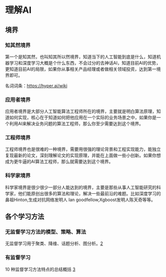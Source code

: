 # 理解AI

## 境界

### 知其然境界

第一个是知其然，也叫知其所以然境界，知道当下的人工智能到底是什么，知道机器学习和深度学习大概是个什么东西，不会过分的去神话AI，知道目前AI的优势，更知道目前AI的局限，如果你从事相关产品经理或者做相关领域投资，达到第一境界即可。

名词词条：https://hyper.ai/wiki

### 应用者境界

应用者境界是大部分人工智能算法工程师所在的境界，主要就是明白算法原理，知道如何实现，核心在于知道如何把他应用在一个实际的业务场景之中，如果你是一个利用AI来解决业务问题的算法工程师，那么你至少需要达到这个境界。

### 工程师境界

工程师境界也是很难的一种境界，需要用很强的理论背景和工程实现能力，能独立复现最新的论文，深刻理解论文的实现原理，并能在上面做一些小创新。如果你想成为更牛逼的AI算法工程师，那么就需要达到这个境界。

### 科学家境界

科学家境界是很少很少一部分人能达到的境界，主要是那些从事人工智能研究的科学家，他们能原创出很多的算法和理论，解决一些最前沿的难题。比如深度学习的鼻祖Hinton,生成对抗网络发明人 Ian goodfellow,Xgboost发明人陈天奇等等。

## 各个学习方法

### 无监督学习方法的模型、策略、算法

无监督学习用于聚类、降维、话题分析、图分析。[2]

### 有监督学习

10 种监督学习方法特点的总结概括 [3]


[1]: https://www.wukong.com/answer/6622525836849316100/
[2]: https://www.bobinsun.cn/ai/2019/07/02/Unsupervised-Learning/
[3]: https://www.bobinsun.cn/ai/2019/07/02/10-Supervised-learning-methods/
